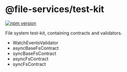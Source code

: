 # @file-services/test-kit

[![npm version](https://img.shields.io/npm/v/@file-services/test-kit.svg)](https://www.npmjs.com/package/@file-services/test-kit)

File system test-kit, containing contracts and validators.

- WatchEventsValidator
- asyncBaseFsContract
- syncBaseFsContract
- asyncFsContract
- syncFsContract
